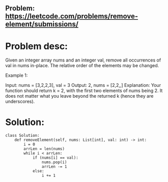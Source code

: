 ## Problem: https://leetcode.com/problems/remove-element/submissions/

# Problem desc:

Given an integer array nums and an integer val, remove all occurrences of val in nums in-place. The relative order of the elements may be changed.

Example 1:

Input: nums = [3,2,2,3], val = 3
Output: 2, nums = [2,2,_,_]
Explanation: Your function should return k = 2, with the first two elements of nums being 2.
It does not matter what you leave beyond the returned k (hence they are underscores).

# Solution:

```
class Solution:
    def removeElement(self, nums: List[int], val: int) -> int:
        i = 0
        arrLen = len(nums)
        while i < arrLen:
            if (nums[i] == val):
                nums.pop(i)
                arrLen -= 1
            else:
                i += 1
```
